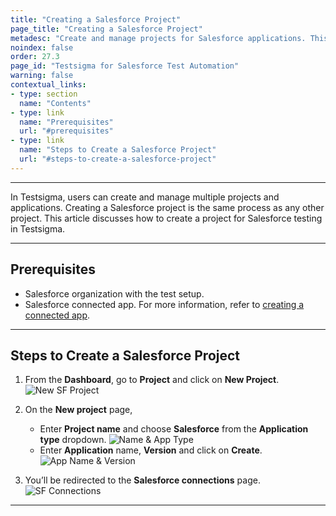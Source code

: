 ```yaml
---
title: "Creating a Salesforce Project"
page_title: "Creating a Salesforce Project"
metadesc: "Create and manage projects for Salesforce applications. This article discusses how to create a project for Salesforce testing in Testsigma."
noindex: false
order: 27.3
page_id: "Testsigma for Salesforce Test Automation"
warning: false
contextual_links:
- type: section
  name: "Contents"
- type: link
  name: "Prerequisites"
  url: "#prerequisites"
- type: link
  name: "Steps to Create a Salesforce Project"
  url: "#steps-to-create-a-salesforce-project"
---
```


---


In Testsigma, users can create and manage multiple projects and applications. Creating a Salesforce project is the same process as any other project. This article discusses how to create a project for Salesforce testing in Testsigma.


---

## **Prerequisites**

- Salesforce organization with the test setup.
- Salesforce connected app. For more information, refer to [creating a connected app](https://testsigma.com/docs/salesforce-testing/special-nlps/).

---

## **Steps to Create a Salesforce Project**

1. From the **Dashboard**, go to **Project** and click on **New Project**.
![New SF Project](https://s3.amazonaws.com/static-docs.testsigma.com/new_images/projects/applications/sfpccnp.png)

2. On the **New project** page, 
    - Enter **Project name** and choose **Salesforce** from the **Application type** dropdown. 
      ![Name & App Type](https://s3.amazonaws.com/static-docs.testsigma.com/new_images/projects/applications/sfnpc.png)
    - Enter **Application** name, **Version** and click on **Create**.
      ![App Name & Version](https://s3.amazonaws.com/static-docs.testsigma.com/new_images/projects/applications/sfpccoc.png)

3. You’ll be redirected to the **Salesforce connections** page. 
![SF Connections](https://s3.amazonaws.com/static-docs.testsigma.com/new_images/projects/applications/sfprtsfc.png)


---